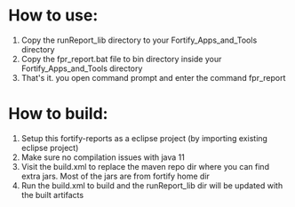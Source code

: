 How to use:
===========
1. Copy the runReport_lib directory to your Fortify_Apps_and_Tools directory
2. Copy the fpr_report.bat file to bin directory inside your Fortify_Apps_and_Tools directory
3. That's it. you open command prompt and enter the command fpr_report

How to build:
============
1. Setup this fortify-reports as a eclipse project (by importing existing eclipse project)
2. Make sure no compilation issues with java 11
3. Visit the build.xml to replace the maven repo dir where you can find extra jars. Most of the jars are from fortify home dir
4. Run the build.xml to build and the runReport_lib dir will be updated with the built artifacts
